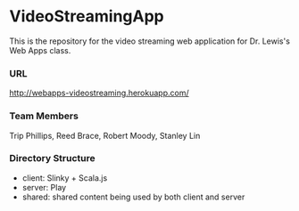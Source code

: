 # VideoStreamingApp
This is the repository for the video streaming web application for Dr. Lewis's Web Apps class.

### URL
http://webapps-videostreaming.herokuapp.com/

### Team Members
Trip Phillips, Reed Brace, Robert Moody, Stanley Lin

### Directory Structure
- client: Slinky + Scala.js
- server: Play
- shared: shared content being used by both client and server